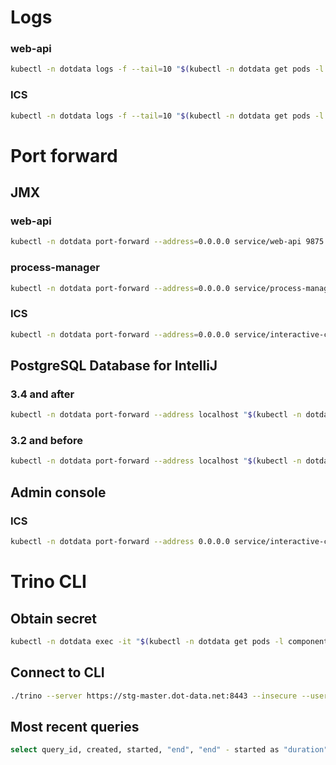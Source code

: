 # Logs
### web-api
```bash
kubectl -n dotdata logs -f --tail=10 "$(kubectl -n dotdata get pods -l component=web-api -o name)"
```

### ICS
```bash
kubectl -n dotdata logs -f --tail=10 "$(kubectl -n dotdata get pods -l component=interactive-computation-server -o name)"
```

# Port forward
## JMX
### web-api
```bash
kubectl -n dotdata port-forward --address=0.0.0.0 service/web-api 9875:9875
```

### process-manager
```bash
kubectl -n dotdata port-forward --address=0.0.0.0 service/process-manager 9874:9874
```

### ICS
```bash
kubectl -n dotdata port-forward --address=0.0.0.0 service/interactive-computation-server-service 9876:9876
```

## PostgreSQL Database for IntelliJ
### 3.4 and after
```bash
kubectl -n dotdata port-forward --address localhost "$(kubectl -n dotdata get pods -l component=postgresql-patroni -o name)" 55432:5432
```

### 3.2 and before
```bash
kubectl -n dotdata port-forward --address localhost "$(kubectl -n dotdata get pods -l component=patroni1 -o name)" 55432:5432
```

## Admin console
### ICS
```bash
kubectl -n dotdata port-forward --address 0.0.0.0 service/interactive-computation-server-service 8443:8443
```

# Trino CLI
## Obtain secret
```bash
kubectl -n dotdata exec -it "$(kubectl -n dotdata get pods -l component=interactive-computation-server -o name)" -- env | grep SECRET
```

## Connect to CLI
```bash
./trino --server https://stg-master.dot-data.net:8443 --insecure --user dotdata_internal_services_user_clfvds8ld000208mj5rxiduhl --extra-credential=access-type=service --extra-credential=secret='$1$43137$zWYsBpTf8eFvL6lf94O/S/' --catalog artifacts
```

## Most recent queries
```bash
select query_id, created, started, "end", "end" - started as "duration", query from system.runtime.queries order by created desc;
```
